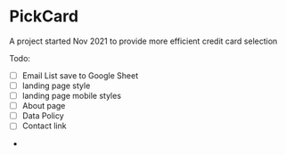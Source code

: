 # PickCard

A project started Nov 2021 to provide more efficient credit card selection


Todo:
- [ ] Email List save to Google Sheet
- [ ] landing page style
- [ ] landing page mobile styles
- [ ] About page
- [ ] Data Policy
- [ ] Contact link
-  